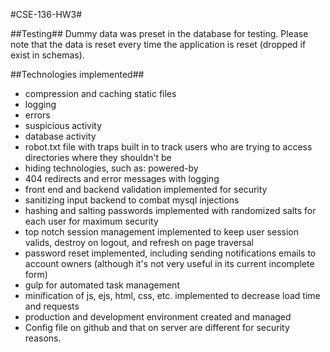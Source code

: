#CSE-136-HW3#

##Testing##
Dummy data was preset in the database for testing.
Please note that the data is reset every time the application is reset (dropped if exist in schemas).

##Technologies implemented##

* compression and caching static files
* logging 
 * errors
 * suspicious activity
 * database activity
* robot.txt file with traps built in to track users who are trying to access directories where they shouldn't be
* hiding technologies, such as: powered-by
* 404 redirects and error messages with logging
* front end and backend validation implemented for security
* sanitizing input backend to combat mysql injections
* hashing and salting passwords implemented with randomized salts for each user for maximum security
* top notch session management implemented to keep user session valids, destroy on logout, and refresh on page traversal 
* password reset implemented, including sending notifications emails to account owners (although it's not very useful in its current incomplete form)
* gulp for automated task management
 * minification of js, ejs, html, css, etc. implemented to decrease load time and requests
* production and development environment created and managed
* Config file on github and that on server are different for security reasons.
